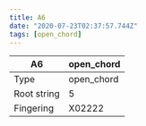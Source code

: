 ```yaml
---
title: A6
date: "2020-07-23T02:37:57.744Z"
tags: [open_chord]
---
```


|A6|open_chord|
|---|---|
|Type|open_chord|
|Root string|5|
|Fingering|X02222|

